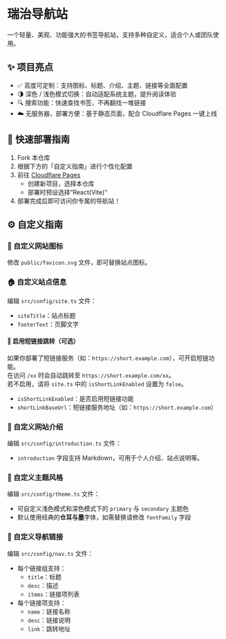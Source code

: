 # 瑞治导航站

一个轻量、美观、功能强大的书签导航站，支持多种自定义，适合个人或团队使用。

## ✨ 项目亮点

- ✅ 高度可定制：支持图标、标题、介绍、主题、链接等全面配置
- 🌗 深色 / 浅色模式切换：自动适配系统主题，提升阅读体验
- 🔍 搜索功能：快速查找书签，不再翻找一堆链接
- ☁️ 无服务器，部署方便：基于静态页面，配合 Cloudflare Pages 一键上线

## 🚀 快速部署指南

1. Fork 本仓库
2. 根据下方的「自定义指南」进行个性化配置
3. 前往 [Cloudflare Pages](https://pages.cloudflare.com/)
   - 创建新项目，选择本仓库
   - 部署时预设选择“React(Vite)”
4. 部署完成后即可访问你专属的导航站！

## ⚙️ 自定义指南

### 🎨 自定义网站图标

修改 `public/favicon.svg` 文件，即可替换站点图标。

### 🏠 自定义站点信息

编辑 `src/config/site.ts` 文件：

- `siteTitle`：站点标题
- `footerText`：页脚文字

#### 🔁 启用短链接跳转（可选）

如果你部署了短链接服务（如：`https://short.example.com`），可开启短链功能。  
在访问 `/xx` 时会自动跳转至 `https://short.example.com/xx`。  
若不启用，请将 `site.ts` 中的 `isShortLinkEnabled` 设置为 `false`。

- `isShortLinkEnabled`：是否启用短链接功能
- `shortLinkBaseUrl`：短链接服务地址（如：`https://short.example.com`）

### 📖 自定义网站介绍

编辑 `src/config/introduction.ts` 文件：

- `introduction` 字段支持 Markdown，可用于个人介绍、站点说明等。

### 🎨 自定义主题风格

编辑 `src/config/theme.ts` 文件：

- 可自定义浅色模式和深色模式下的 `primary` 与 `secondary` 主题色
- 默认使用经典的**仓耳与墨**字体，如需替换请修改 `fontFamily` 字段

### 🔗 自定义导航链接

编辑 `src/config/nav.ts` 文件：

- 每个链接组支持：
  - `title`：标题
  - `desc`：描述
  - `items`：链接项列表
- 每个链接项支持：
  - `name`：链接名称
  - `desc`：链接说明
  - `link`：跳转地址
